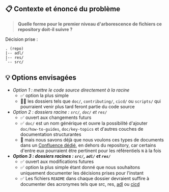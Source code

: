 ## 📋 Contexte et énoncé du problème
> **Quelle forme pour le premier niveau d'arborescence de fichiers ce repository doit-il suivre ?**

Décision prise :
```text
. (repo)
|-- adl/
|-- res/
`-- src/
```

## 💡 Options envisagées
* _Option 1 : mettre le code source directement à la racine_
  * ✅ option la plus simple
  * 🚫🚫 les dossiers tels que `doc/`, `contributing/`, `cicd/` ou `scripts/` qui pourraient venir plus tard feront partie du code source
* _Option 2 : dossiers racine : `src/`, `doc/` et `res/`_
  * ✅ ouvert aux changements futurs
  * ✅ `doc/` est un nom générique et ouvre la possibilité d'ajouter `doc/how-to-guides`, `doc/key-topics` et d'autres couches de documentation structurantes
  * 🚫 mais nous savons déjà que nous voulons ces types de documents dans un [Confluence dédié](https://cyrusproj.atlassian.net/wiki/spaces/Informatique/overview), en dehors du repository, car certains d'entre eux pourraient être pertinent pour les référentiels `N` à la fois
* **_Option 3 : dossiers racines : `src/`, `adl/` et `res/`_**
  * ✅ ouvert aux modifications futures
  * ✅ option la plus simple étant donné que nous souhaitons uniquement documenter les décisions prises pour l'instant
  * ✅ Les fichiers `README` dans chaque dossier devraient suffire à documenter des acronymes tels que src, res, [adl](https://github.com/joelparkerhenderson/architecture-decision-record#what-is-an-architecture-decision-record) ou [cicd](https://en.wikipedia.org/wiki/CI/CD)
